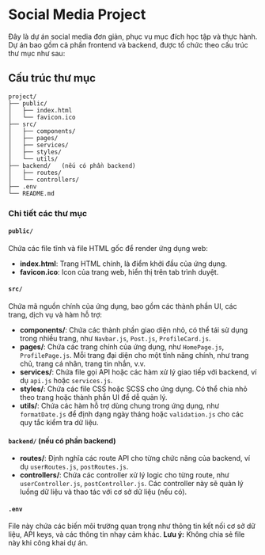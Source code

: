 # Social Media Project

Đây là dự án social media đơn giản, phục vụ mục đích học tập và thực hành. Dự án bao gồm cả phần frontend và backend, được tổ chức theo cấu trúc thư mục như sau:

## Cấu trúc thư mục

```plaintext
project/
├── public/
│   ├── index.html
│   └── favicon.ico
├── src/
│   ├── components/
│   ├── pages/
│   ├── services/
│   ├── styles/
│   └── utils/
├── backend/   (nếu có phần backend)
│   ├── routes/
│   └── controllers/
├── .env
└── README.md
```


### Chi tiết các thư mục

#### `public/`

Chứa các file tĩnh và file HTML gốc để render ứng dụng web:

- **index.html**: Trang HTML chính, là điểm khởi đầu của ứng dụng.
- **favicon.ico**: Icon của trang web, hiển thị trên tab trình duyệt.

#### `src/`

Chứa mã nguồn chính của ứng dụng, bao gồm các thành phần UI, các trang, dịch vụ và hàm hỗ trợ:

- **components/**: Chứa các thành phần giao diện nhỏ, có thể tái sử dụng trong nhiều trang, như `Navbar.js`, `Post.js`, `ProfileCard.js`.
- **pages/**: Chứa các trang chính của ứng dụng, như `HomePage.js`, `ProfilePage.js`. Mỗi trang đại diện cho một tính năng chính, như trang chủ, trang cá nhân, trang tin nhắn, v.v.
- **services/**: Chứa file gọi API hoặc các hàm xử lý giao tiếp với backend, ví dụ `api.js` hoặc `services.js`.
- **styles/**: Chứa các file CSS hoặc SCSS cho ứng dụng. Có thể chia nhỏ theo trang hoặc thành phần UI để dễ quản lý.
- **utils/**: Chứa các hàm hỗ trợ dùng chung trong ứng dụng, như `formatDate.js` để định dạng ngày tháng hoặc `validation.js` cho các quy tắc kiểm tra dữ liệu.

#### `backend/` (nếu có phần backend)

- **routes/**: Định nghĩa các route API cho từng chức năng của backend, ví dụ `userRoutes.js`, `postRoutes.js`.
- **controllers/**: Chứa các controller xử lý logic cho từng route, như `userController.js`, `postController.js`. Các controller này sẽ quản lý luồng dữ liệu và thao tác với cơ sở dữ liệu (nếu có).

#### `.env`

File này chứa các biến môi trường quan trọng như thông tin kết nối cơ sở dữ liệu, API keys, và các thông tin nhạy cảm khác. **Lưu ý:** Không chia sẻ file này khi công khai dự án.

